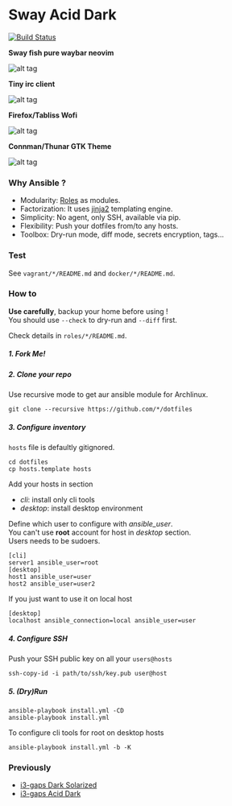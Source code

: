 # Sway Acid Dark 

[![Build Status](https://travis-ci.org/eoli3n/dotfiles.svg?branch=master)](https://travis-ci.org/eoli3n/dotfiles)

**Sway fish pure waybar neovim**

![alt tag](https://github.com/eoli3n/dotfiles/blob/master/screenshots/sway.png)

**Tiny irc client**

![alt tag](https://github.com/eoli3n/dotfiles/blob/master/screenshots/irc.png)

**Firefox/Tabliss Wofi**

![alt tag](https://github.com/eoli3n/dotfiles/blob/master/screenshots/ff.png)

**Connman/Thunar GTK Theme**

![alt tag](https://github.com/eoli3n/dotfiles/blob/master/screenshots/gtk.png)

### Why Ansible ?

- Modularity: [Roles](https://docs.ansible.com/ansible/latest/user_guide/playbooks_reuse_roles.html) as modules.
- Factorization: It uses [jinja2](https://docs.ansible.com/ansible-container/container_yml/template.html) templating engine.
- Simplicity: No agent, only SSH, available via pip.
- Flexibility: Push your dotfiles from/to any hosts.
- Toolbox: Dry-run mode, diff mode, secrets encryption, tags...

### Test

See ``vagrant/*/README.md`` and ``docker/*/README.md``.

### How to

**Use carefully**, backup your home before using !  
You should use ``--check`` to dry-run and ``--diff`` first.

Check details in ``roles/*/README.md``.  

##### 1. Fork Me!

##### 2. Clone your repo

Use recursive mode to get aur ansible module for Archlinux.
```
git clone --recursive https://github.com/*/dotfiles
```
##### 3. Configure inventory

``hosts`` file is defaultly gitignored.
```
cd dotfiles
cp hosts.template hosts
```
Add your hosts in section
- *cli*: install only cli tools
- *desktop*: install desktop environment

Define which user to configure with *ansible_user*.  
You can't use **root** account for host in *desktop* section.  
Users needs to be sudoers.  
```
[cli]
server1 ansible_user=root
[desktop]
host1 ansible_user=user
host2 ansible_user=user2
```

If you just want to use it on local host
```
[desktop]
localhost ansible_connection=local ansible_user=user
```

##### 4. Configure SSH

Push your SSH public key on all your ``users@hosts``
```
ssh-copy-id -i path/to/ssh/key.pub user@host
```

##### 5. (Dry)Run

```
ansible-playbook install.yml -CD
ansible-playbook install.yml
```
To configure cli tools for root on desktop hosts
```
ansible-playbook install.yml -b -K
```

### Previously

* [i3-gaps Dark Solarized](https://github.com/eoli3n/dotfiles/tree/zsh-agnoster-solarized)
* [i3-gaps Acid Dark](https://github.com/eoli3n/dotfiles/tree/i3-gaps-acid-dark)
